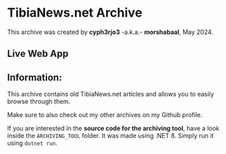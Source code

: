 # TibiaNews.net Archive
This archive was created by **cyph3rjo3** -a.k.a.- **morshabaal**, May 2024.

## Live Web App


## Information:

This archive contains old TibiaNews.net articles and allows you to easily browse through them.

Make sure to also check out my other archives on my Github profile.

If you are interested in the **source code for the archiving tool**, have a look inside the `ARCHIVING_TOOL` folder.
It was made using .NET 8. Simply run it using `dotnet run`.
